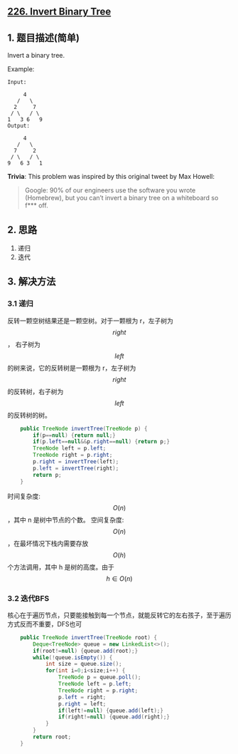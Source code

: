 ## [226. Invert Binary Tree](https://leetcode-cn.com/problems/invert-binary-tree/)

## 1. 题目描述(简单)

Invert a binary tree.

Example:
```
Input:

     4
   /   \
  2     7
 / \   / \
1   3 6   9
Output:

     4
   /   \
  7     2
 / \   / \
9   6 3   1
```
**Trivia**:
This problem was inspired by this original tweet by Max Howell:

> Google: 90% of our engineers use the software you wrote (Homebrew), but you can’t invert a binary tree on a whiteboard so f*** off.


## 2. 思路

1. 递归
2. 迭代
## 3. 解决方法

### 3.1 递归
反转一颗空树结果还是一颗空树。对于一颗根为 r，左子树为 $${right}$$， 右子树为 $${left}$$ 的树来说，它的反转树是一颗根为 r，左子树为 $${right}$$ 的反转树，右子树为 $${left}$$ 的反转树的树。

```java
    public TreeNode invertTree(TreeNode p) {
        if(p==null) {return null;}
        if(p.left==null&&p.right==null) {return p;}
        TreeNode left = p.left;
        TreeNode right = p.right;
        p.right = invertTree(left);
        p.left = invertTree(right);
        return p;
    }
```
时间复杂度: $$O(n)$$，其中 n 是树中节点的个数。
空间复杂度: $$O(n)$$，在最坏情况下栈内需要存放 $$O(h)$$ 个方法调用，其中 h 是树的高度。由于 $$h\in O(n)$$

### 3.2 迭代BFS
核心在于遍历节点，只要能接触到每一个节点，就能反转它的左右孩子，至于遍历方式反而不重要，DFS也可

```java
    public TreeNode invertTree(TreeNode root) {
    	Deque<TreeNode> queue = new LinkedList<>();
    	if(root!=null) {queue.add(root);}
    	while(!queue.isEmpty()) {
    		int size = queue.size();
    		for(int i=0;i<size;i++) {
    			TreeNode p = queue.poll();
    			TreeNode left = p.left;
    			TreeNode right = p.right;
    			p.left = right;
    			p.right = left;
    			if(left!=null) {queue.add(left);}
    			if(right!=null) {queue.add(right);}
    		}
    	}
        return root;
    }
```



